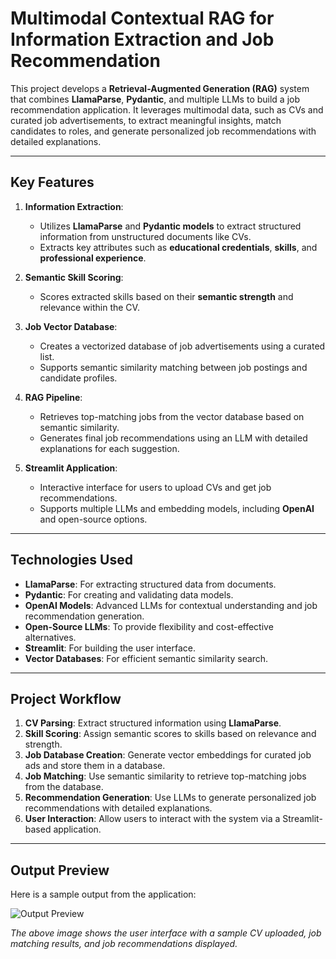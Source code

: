 # Multimodal Contextual RAG for Information Extraction and Job Recommendation  

This project develops a **Retrieval-Augmented Generation (RAG)** system that combines **LlamaParse**, **Pydantic**, and multiple LLMs to build a job recommendation application. It leverages multimodal data, such as CVs and curated job advertisements, to extract meaningful insights, match candidates to roles, and generate personalized job recommendations with detailed explanations.  

---

## Key Features  

1. **Information Extraction**:
   - Utilizes **LlamaParse** and **Pydantic models** to extract structured information from unstructured documents like CVs.  
   - Extracts key attributes such as **educational credentials**, **skills**, and **professional experience**.  

2. **Semantic Skill Scoring**:
   - Scores extracted skills based on their **semantic strength** and relevance within the CV.  

3. **Job Vector Database**:
   - Creates a vectorized database of job advertisements using a curated list.  
   - Supports semantic similarity matching between job postings and candidate profiles.  

4. **RAG Pipeline**:
   - Retrieves top-matching jobs from the vector database based on semantic similarity.  
   - Generates final job recommendations using an LLM with detailed explanations for each suggestion.  

5. **Streamlit Application**:
   - Interactive interface for users to upload CVs and get job recommendations.  
   - Supports multiple LLMs and embedding models, including **OpenAI** and open-source options.  

---

## Technologies Used  

- **LlamaParse**: For extracting structured data from documents.  
- **Pydantic**: For creating and validating data models.  
- **OpenAI Models**: Advanced LLMs for contextual understanding and job recommendation generation.  
- **Open-Source LLMs**: To provide flexibility and cost-effective alternatives.  
- **Streamlit**: For building the user interface.  
- **Vector Databases**: For efficient semantic similarity search.  

---

## Project Workflow  

1. **CV Parsing**: Extract structured information using **LlamaParse**.  
2. **Skill Scoring**: Assign semantic scores to skills based on relevance and strength.  
3. **Job Database Creation**: Generate vector embeddings for curated job ads and store them in a database.  
4. **Job Matching**: Use semantic similarity to retrieve top-matching jobs from the database.  
5. **Recommendation Generation**: Use LLMs to generate personalized job recommendations with detailed explanations.  
6. **User Interaction**: Allow users to interact with the system via a Streamlit-based application.  

---

## Output Preview  

Here is a sample output from the application:  

![Output Preview](path/to/your/image.png)  

*The above image shows the user interface with a sample CV uploaded, job matching results, and job recommendations displayed.*